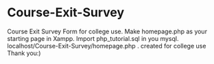 # Course-Exit-Survey
Course Exit Survey Form for college use.
Make homepage.php as your starting page in Xampp.
Import php_tutorial.sql in you mysql.
localhost/Course-Exit-Survey/homepage.php .
created for college use
Thank you:)
